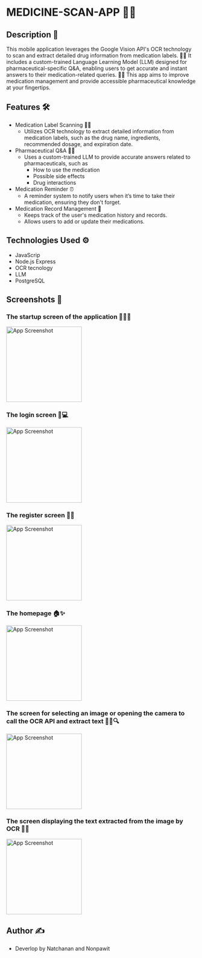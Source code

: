 # MEDICINE-SCAN-APP 📱💊

## Description 📝
This mobile application leverages the Google Vision API's OCR technology to scan and extract detailed drug information from medication labels. 🤖📱 It includes a custom-trained Language Learning Model (LLM) designed for pharmaceutical-specific 
Q&A, enabling users to get accurate and instant answers to their medication-related queries. 🧠💬 This app aims to improve medication management and provide accessible pharmaceutical knowledge at your fingertips.

## Features 🛠️
- Medication Label Scanning 📄💊
    - Utilizes OCR technology to extract detailed information from medication labels, such as the drug name, ingredients, recommended dosage, and expiration date.
- Pharmaceutical Q&A 🧠💬
    - Uses a custom-trained LLM to provide accurate answers related to pharmaceuticals, such as
        - How to use the medication
        - Possible side effects
        - Drug interactions
- Medication Reminder ⏰
    -  A reminder system to notify users when it’s time to take their medication, ensuring they don't forget.
- Medication Record Management 💾 
    - Keeps track of the user's medication history and records.
    - Allows users to add or update their medications.

## Technologies Used ⚙️
- JavaScrip
- Node.js Express
- OCR tecnology
- LLM
- PostgreSQL

## Screenshots 📸
### The startup screen of the application 🌟📱✨
<img src="assets/image/getstart.jpg" alt="App Screenshot" width="200"/>

### The login screen 🔐💻
<img src="assets/image/login.jpg" alt="App Screenshot" width="200"/>

### The register screen 📝🎉
<img src="assets/image/register.jpg" alt="App Screenshot" width="200"/>

### The homepage 🏠✨
<img src="assets/image/Home page.jpg" alt="App Screenshot" width="200"/>

### The screen for selecting an image or opening the camera to call the OCR API and extract text 📸📝🔍
<img src="assets/image/selectimage.jpg" alt="App Screenshot" width="200"/>

### The screen displaying the text extracted from the image by OCR 📜🔠
<img src="assets/image/ocrresult.jpg" alt="App Screenshot" width="200"/>



## Author ✍️
- Deverlop by Natchanan and Nonpawit 